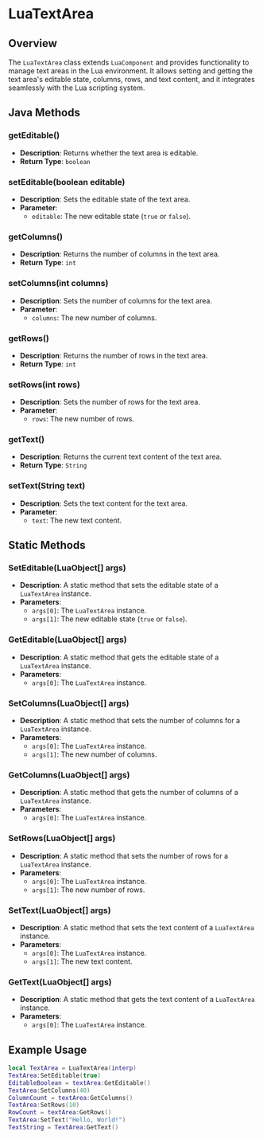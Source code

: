 # LuaTextArea

## Overview

The `LuaTextArea` class extends `LuaComponent` and provides functionality to manage text areas in the Lua environment. It allows setting and getting the text area's editable state, columns, rows, and text content, and it integrates seamlessly with the Lua scripting system.

## Java Methods

### getEditable()

- **Description**: Returns whether the text area is editable.
- **Return Type**: `boolean`

### setEditable(boolean editable)

- **Description**: Sets the editable state of the text area.
- **Parameter**:
  - `editable`: The new editable state (`true` or `false`).

### getColumns()

- **Description**: Returns the number of columns in the text area.
- **Return Type**: `int`

### setColumns(int columns)

- **Description**: Sets the number of columns for the text area.
- **Parameter**:
  - `columns`: The new number of columns.

### getRows()

- **Description**: Returns the number of rows in the text area.
- **Return Type**: `int`

### setRows(int rows)

- **Description**: Sets the number of rows for the text area.
- **Parameter**:
  - `rows`: The new number of rows.

### getText()

- **Description**: Returns the current text content of the text area.
- **Return Type**: `String`

### setText(String text)

- **Description**: Sets the text content for the text area.
- **Parameter**:
  - `text`: The new text content.

## Static Methods

### SetEditable(LuaObject[] args)

- **Description**: A static method that sets the editable state of a `LuaTextArea` instance.
- **Parameters**:
  - `args[0]`: The `LuaTextArea` instance.
  - `args[1]`: The new editable state (`true` or `false`).

### GetEditable(LuaObject[] args)

- **Description**: A static method that gets the editable state of a `LuaTextArea` instance.
- **Parameters**:
  - `args[0]`: The `LuaTextArea` instance.

### SetColumns(LuaObject[] args)

- **Description**: A static method that sets the number of columns for a `LuaTextArea` instance.
- **Parameters**:
  - `args[0]`: The `LuaTextArea` instance.
  - `args[1]`: The new number of columns.

### GetColumns(LuaObject[] args)

- **Description**: A static method that gets the number of columns of a `LuaTextArea` instance.
- **Parameters**:
  - `args[0]`: The `LuaTextArea` instance.

### SetRows(LuaObject[] args)

- **Description**: A static method that sets the number of rows for a `LuaTextArea` instance.
- **Parameters**:
  - `args[0]`: The `LuaTextArea` instance.
  - `args[1]`: The new number of rows.

### SetText(LuaObject[] args)

- **Description**: A static method that sets the text content of a `LuaTextArea` instance.
- **Parameters**:
  - `args[0]`: The `LuaTextArea` instance.
  - `args[1]`: The new text content.

### GetText(LuaObject[] args)

- **Description**: A static method that gets the text content of a `LuaTextArea` instance.
- **Parameters**:
  - `args[0]`: The `LuaTextArea` instance.

## Example Usage

```lua
local TextArea = LuaTextArea(interp)
TextArea:SetEditable(true)
EditableBoolean = textArea:GetEditable()
TextArea:SetColumns(40)
ColumnCount = textArea:GetColumns()
TextArea:SetRows(10)
RowCount = textArea:GetRows()
TextArea:SetText("Hello, World!")
TextString = TextArea:GetText()
```

